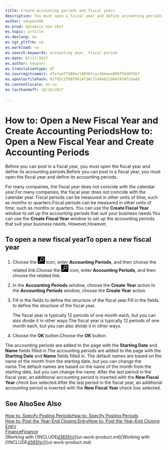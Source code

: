 ```yaml
---
title: Create accounting periods and fiscal years
description: You must open a fiscal year and define accounting periods, before you can post in a fiscal year.
author: edupont04
ms.prod: dynamics-nav-2017
ms.topic: article
ms.devlang: na
ms.tgt_pltfrm: na
ms.workload: na
ms.search.keywords: accounting year, fiscal period
ms.date: 07/17/2017
ms.author: edupont
ms.translationtype: HT
ms.sourcegitcommit: 4fefaef7380ac10836fcac404eea006f55d8556f
ms.openlocfilehash: 617d5c27b0f9914f36c7149e6119843454fd3a4d
ms.contentlocale: en-ca
ms.lasthandoff: 10/16/2017

---
```

# <a name="how-to-open-a-new-fiscal-year-and-create-accounting-periods"></a><span data-ttu-id="f511d-103">How to: Open a New Fiscal Year and Create Accounting Periods</span><span class="sxs-lookup"><span data-stu-id="f511d-103">How to: Open a New Fiscal Year and Create Accounting Periods</span></span>
<span data-ttu-id="f511d-104">Before you can post in a fiscal year, you must open the fiscal year and define its accounting periods.</span><span class="sxs-lookup"><span data-stu-id="f511d-104">Before you can post in a fiscal year, you must open the fiscal year and define its accounting periods.</span></span>  

<span data-ttu-id="f511d-105">For many companies, the fiscal year does not coincide with the calendar year.</span><span class="sxs-lookup"><span data-stu-id="f511d-105">For many companies, the fiscal year does not coincide with the calendar year.</span></span> <span data-ttu-id="f511d-106">Fiscal periods can be measured in other units of time, such as months or quarters.</span><span class="sxs-lookup"><span data-stu-id="f511d-106">Fiscal periods can be measured in other units of time, such as months or quarters.</span></span> <span data-ttu-id="f511d-107">You can use the **Create Fiscal Year** window to set up the accounting periods that suit your business needs.</span><span class="sxs-lookup"><span data-stu-id="f511d-107">You can use the **Create Fiscal Year** window to set up the accounting periods that suit your business needs.</span></span> <span data-ttu-id="f511d-108">However,</span><span class="sxs-lookup"><span data-stu-id="f511d-108">However,</span></span>   

## <a name="to-open-a-new-fiscal-year"></a><span data-ttu-id="f511d-109">To open a new fiscal year</span><span class="sxs-lookup"><span data-stu-id="f511d-109">To open a new fiscal year</span></span>
1. <span data-ttu-id="f511d-110">Choose the ![Search for Page or Report](media/ui-search/search_small.png "Search for Page or Report icon") icon, enter **Accounting Periods**, and then choose the related link.</span><span class="sxs-lookup"><span data-stu-id="f511d-110">Choose the ![Search for Page or Report](media/ui-search/search_small.png "Search for Page or Report icon") icon, enter **Accounting Periods**, and then choose the related link.</span></span>
2. <span data-ttu-id="f511d-111">In the **Accounting Periods** window, choose the **Create Year** action.</span><span class="sxs-lookup"><span data-stu-id="f511d-111">In the **Accounting Periods** window, choose the **Create Year** action.</span></span>
3. <span data-ttu-id="f511d-112">Fill in the fields to define the structure of the fiscal year.</span><span class="sxs-lookup"><span data-stu-id="f511d-112">Fill in the fields to define the structure of the fiscal year.</span></span>

    <span data-ttu-id="f511d-113">The fiscal year is typically 12 periods of one month each, but you can also divide it in other ways.</span><span class="sxs-lookup"><span data-stu-id="f511d-113">The fiscal year is typically 12 periods of one month each, but you can also divide it in other ways.</span></span>
4. <span data-ttu-id="f511d-114">Choose the **OK** button.</span><span class="sxs-lookup"><span data-stu-id="f511d-114">Choose the **OK** button.</span></span>

<span data-ttu-id="f511d-115">The accounting periods are added to the page with the **Starting Date** and **Name** fields filled in.</span><span class="sxs-lookup"><span data-stu-id="f511d-115">The accounting periods are added to the page with the **Starting Date** and **Name** fields filled in.</span></span> <span data-ttu-id="f511d-116">The default names are based on the name of the month from the starting date, but you can change the name.</span><span class="sxs-lookup"><span data-stu-id="f511d-116">The default names are based on the name of the month from the starting date, but you can change the name.</span></span> <span data-ttu-id="f511d-117">After the last period in the fiscal year, an additional accounting period is inserted with the **New Fiscal Year** check box selected.</span><span class="sxs-lookup"><span data-stu-id="f511d-117">After the last period in the fiscal year, an additional accounting period is inserted with the **New Fiscal Year** check box selected.</span></span>  


## <a name="see-also"></a><span data-ttu-id="f511d-118">See Also</span><span class="sxs-lookup"><span data-stu-id="f511d-118">See Also</span></span>
[<span data-ttu-id="f511d-119">How to: Specify Posting Periods</span><span class="sxs-lookup"><span data-stu-id="f511d-119">How to: Specify Posting Periods</span></span>](finance-how-specify-posting-periods.md)  
[<span data-ttu-id="f511d-120">How to: Post the Year-End Closing Entry</span><span class="sxs-lookup"><span data-stu-id="f511d-120">How to: Post the Year-End Closing Entry</span></span>](year-how-post-year-end-close-entry.md)  
[<span data-ttu-id="f511d-121">Finance</span><span class="sxs-lookup"><span data-stu-id="f511d-121">Finance</span></span>](finance.md)  
<span data-ttu-id="f511d-122">[Working with [!INCLUDE[d365fin](includes/d365fin_md.md)]](ui-work-product.md)</span><span class="sxs-lookup"><span data-stu-id="f511d-122">[Working with [!INCLUDE[d365fin](includes/d365fin_md.md)]](ui-work-product.md)</span></span>

